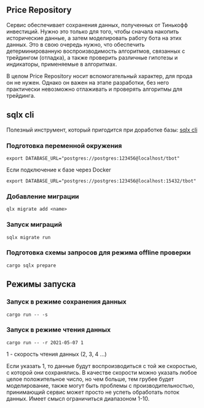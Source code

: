 ## Price Repository

Сервис обеспечивает сохранения данных, полученных от Тинькофф инвестиций. Нужно это только для того, чтобы сначала накопить 
исторические данные, а затем моделировать работу бота на этих данных. Это в свою очередь нужно, что обеспечить 
детерминированную воспроизводимость алгоритмов, связанных с трейдингом (отладка), а также проверить различные 
гипотезы и индикаторы, применяемые в алгоритмах. 

В целом Price Repository носит вспомогательный характер, для прода он не нужен. Однако он важен на этапе разработки, без 
него практически невозможно отлаживать и проверять алгоритмы для трейдинга. 

## sqlx cli 

Полезный инструмент, который пригодится при доработке базы: [sqlx cli](https://crates.io/crates/sqlx-cli)

### Подготовка переменной окружения
```shell
export DATABASE_URL="postgres://postgres:123456@localhost/tbot"
```
Если подключение к базе через Docker  
```shell
export DATABASE_URL="postgres://postgres:123456@localhost:15432/tbot"
```

### Добавление миграции
```shell
qlx migrate add <name>
```

### Запуск миграций
```shell
sqlx migrate run
```

### Подготовка схемы запросов для режима offline проверки 
```shell
cargo sqlx prepare
```

## Режимы запуска

### Запуск в режиме сохранения данных
```shell
cargo run -- -s
```

### Запуск в режиме чтения данных
```shell
cargo run -- -r 2021-05-07 1
```
1 - скорость чтения данных (2, 3, 4 ...)

Если указать 1, то данные будут воспроизводиться с той же скоростью, с которой они сохранялись.
В качестве скорости можно указать любое целое положительное число, но чем больше, тем грубее будет моделирование,
также могут быть проблемы с производительностью, принимающий сервис может просто не успеть обработать поток данных.
Имеет смысл ограничиться диапазоном 1-10.

